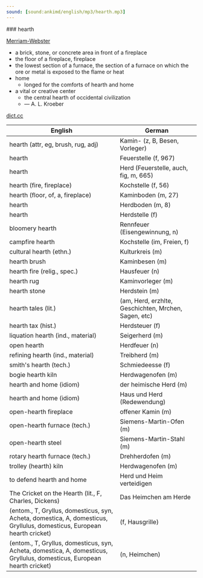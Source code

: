 ```yaml
---
sound: [sound:ankimd/english/mp3/hearth.mp3]
---
```


\### hearth

[Merriam-Webster](https://www.merriam-webster.com/dictionary/hearth)

- a brick, stone, or concrete area in front of a fireplace
- the floor of a fireplace, fireplace
- the lowest section of a furnace, the section of a furnace on which the ore or metal is exposed to the flame or heat
- home
    - longed for the comforts of hearth and home
- a vital or creative center
    - the central hearth of occidental civilization
    - — A. L. Kroeber

[dict.cc](https://www.dict.cc/hearth)

| English        | German       |
| -------------- | ------------ |
| hearth (attr, eg, brush, rug, adj) | Kamin- (z, B, Besen, Vorleger) |
| hearth | Feuerstelle (f, 967) |
| hearth | Herd (Feuerstelle, auch, fig, m, 665) |
| hearth (fire, fireplace) | Kochstelle (f, 56) |
| hearth (floor, of, a, fireplace) | Kaminboden (m, 27) |
| hearth | Herdboden (m, 8) |
| hearth | Herdstelle (f) |
| bloomery hearth | Rennfeuer (Eisengewinnung, n) |
| campfire hearth | Kochstelle (im, Freien, f) |
| cultural hearth (ethn.) | Kulturkreis (m) |
| hearth brush | Kaminbesen (m) |
| hearth fire (relig., spec.) | Hausfeuer (n) |
| hearth rug | Kaminvorleger (m) |
| hearth stone | Herdstein (m) |
| hearth tales (lit.) |  (am, Herd, erzhlte, Geschichten, Mrchen, Sagen, etc) |
| hearth tax (hist.) | Herdsteuer (f) |
| liquation hearth (ind., material) | Seigerherd (m) |
| open hearth | Herdfeuer (n) |
| refining hearth (ind., material) | Treibherd (m) |
| smith's hearth (tech.) | Schmiedeesse (f) |
| bogie hearth kiln | Herdwagenofen (m) |
| hearth and home (idiom) | der heimische Herd (m) |
| hearth and home (idiom) | Haus und Herd (Redewendung) |
| open-hearth fireplace | offener Kamin (m) |
| open-hearth furnace (tech.) | Siemens-Martin-Ofen (m) |
| open-hearth steel | Siemens-Martin-Stahl (m) |
| rotary hearth furnace (tech.) | Drehherdofen (m) |
| trolley (hearth) kiln | Herdwagenofen (m) |
| to defend hearth and home | Herd und Heim verteidigen |
| The Cricket on the Hearth (lit., F, Charles, Dickens) | Das Heimchen am Herde |
|  (entom., T, Gryllus, domesticus, syn, Acheta, domestica, A, domesticus, Gryllulus, domesticus, European hearth cricket) |  (f, Hausgrille) |
|  (entom., T, Gryllus, domesticus, syn, Acheta, domestica, A, domesticus, Gryllulus, domesticus, European hearth cricket) |  (n, Heimchen) |
